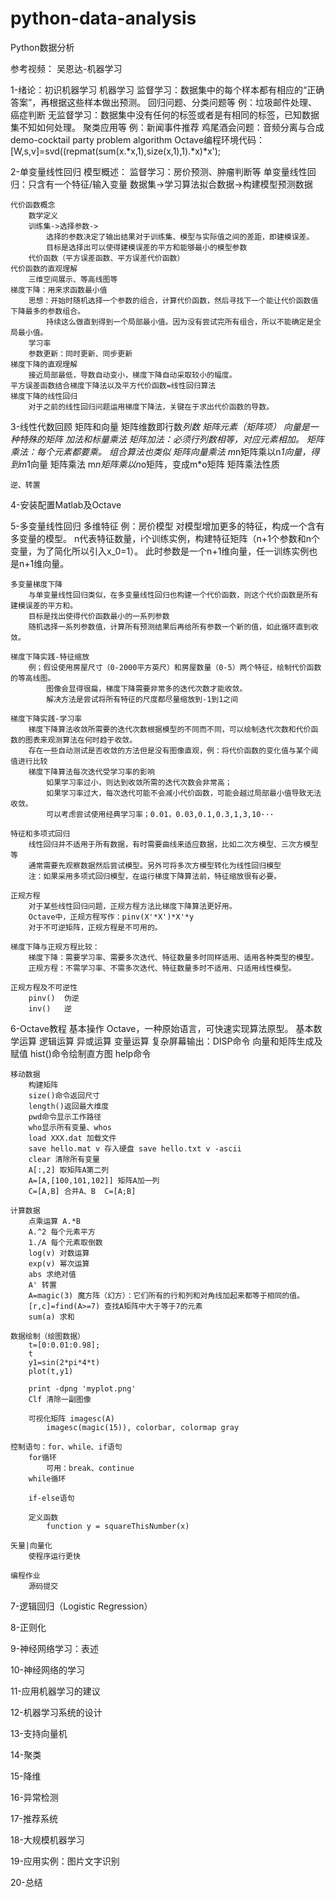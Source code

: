 # python-data-analysis
Python数据分析

参考视频：
吴恩达-机器学习

1-绪论：初识机器学习
    机器学习
    监督学习：数据集中的每个样本都有相应的“正确答案”，再根据这些样本做出预测。
        回归问题、分类问题等
        例：垃圾邮件处理、癌症判断
    无监督学习：数据集中没有任何的标签或者是有相同的标签，已知数据集不知如何处理。
        聚类应用等
        例：新闻事件推荐
    鸡尾酒会问题：音频分离与合成
    demo-cocktail party problem algorithm
        Octave编程环境代码：
            [W,s,v]=svd((repmat(sum(x.*x,1),size(x,1),1).*x)*x');

2-单变量线性回归
    模型概述：
        监督学习：房价预测、肿瘤判断等
        单变量线性回归：只含有一个特征/输入变量
            数据集->学习算法拟合数据->构建模型预测数据

    代价函数概念
        数学定义
        训练集->选择参数->
            选择的参数决定了输出结果对于训练集、模型与实际值之间的差距，即建模误差。
            目标是选择出可以使得建模误差的平方和能够最小的模型参数
        代价函数（平方误差函数、平方误差代价函数）
    代价函数的直观理解
        三维空间展示、等高线图等
    梯度下降：用来求函数最小值
        思想：开始时随机选择一个参数的组合，计算代价函数，然后寻找下一个能让代价函数值下降最多的参数组合。
            持续这么做直到得到一个局部最小值。因为没有尝试完所有组合，所以不能确定是全局最小值。
        学习率
        参数更新：同时更新、同步更新
    梯度下降的直观理解
        接近局部最低，导数自动变小，梯度下降自动采取较小的幅度。
    平方误差函数结合梯度下降法以及平方代价函数=线性回归算法
    梯度下降的线性回归
        对于之前的线性回归问题运用梯度下降法，关键在于求出代价函数的导数。

3-线性代数回顾
    矩阵和向量
        矩阵维数即行数*列数
        矩阵元素（矩阵项）
        向量是一种特殊的矩阵
    加法和标量乘法
        矩阵加法：必须行列数相等，对应元素相加。
        矩阵乘法：每个元素都要乘。
        组合算法也类似
    矩阵向量乘法
        m*n矩阵乘以n*1向量，得到m*1向量
    矩阵乘法
        m*n矩阵乘以n*o矩阵，变成m*o矩阵
    矩阵乘法性质

    逆、转置

4-安装配置Matlab及Octave


5-多变量线性回归
    多维特征
        例：房价模型
            对模型增加更多的特征，构成一个含有多变量的模型。
            n代表特征数量，i个训练实例，构建特征矩阵（n+1个参数和n个变量，为了简化所以引入x_0=1）。
            此时参数是一个n+1维向量，任一训练实例也是n+1维向量。

    多变量梯度下降
        与单变量线性回归类似，在多变量线性回归也构建一个代价函数，则这个代价函数是所有建模误差的平方和。
        目标是找出使得代价函数最小的一系列参数
        随机选择一系列参数值，计算所有预测结果后再给所有参数一个新的值，如此循环直到收敛。

    梯度下降实践-特征缩放
        例；假设使用房屋尺寸（0-2000平方英尺）和房屋数量（0-5）两个特征，绘制代价函数的等高线图。
            图像会显得很扁，梯度下降需要非常多的迭代次数才能收敛。
            解决方法是尝试将所有特征的尺度都尽量缩放到-1到1之间

    梯度下降实践-学习率
        梯度下降算法收敛所需要的迭代次数根据模型的不同而不同，可以绘制迭代次数和代价函数的图表来观测算法在何时趋于收敛。
        存在一些自动测试是否收敛的方法但是没有图像直观，例：将代价函数的变化值与某个阈值进行比较
        梯度下降算法每次迭代受学习率的影响
            如果学习率过小，则达到收敛所需的迭代次数会非常高；
            如果学习率过大，每次迭代可能不会减小代价函数，可能会越过局部最小值导致无法收敛。
            可以考虑尝试使用经典学习率；0.01，0.03,0.1,0.3,1,3,10···

    特征和多项式回归
        线性回归并不适用于所有数据，有时需要曲线来适应数据，比如二次方模型、三次方模型等
        通常需要先观察数据然后尝试模型。另外可将多次方模型转化为线性回归模型
        注：如果采用多项式回归模型，在运行梯度下降算法前，特征缩放很有必要。

    正规方程
        对于某些线性回归问题，正规方程方法比梯度下降算法更好用。
        Octave中，正规方程写作：pinv(X'*X')*X'*y
        对于不可逆矩阵，正规方程是不可用的。

    梯度下降与正规方程比较：
        梯度下降：需要学习率、需要多次迭代、特征数量多时同样适用、适用各种类型的模型。
        正规方程：不需学习率、不需多次迭代、特征数量多时不适用、只适用线性模型。

    正规方程及不可逆性
        pinv()  伪逆
        inv()   逆

6-Octave教程
    基本操作
        Octave，一种原始语言，可快速实现算法原型。
            基本数学运算
            逻辑运算
            异或运算
            变量运算
            复杂屏幕输出：DISP命令
            向量和矩阵生成及赋值
            hist()命令绘制直方图
            help命令

    移动数据
        构建矩阵
        size()命令返回尺寸
        length()返回最大维度
        pwd命令显示工作路径
        who显示所有变量、whos
        load XXX.dat 加载文件
        save hello.mat v 存入硬盘 save hello.txt v -ascii
        clear 清除所有变量
        A[:,2] 取矩阵A第二列
        A=[A,[100,101,102]] 矩阵A加一列
        C=[A,B] 合并A、B  C=[A;B]

    计算数据
        点乘运算 A.*B
        A.^2 每个元素平方
        1./A 每个元素取倒数
        log(v) 对数运算
        exp(v) 幂次运算
        abs 求绝对值
        A' 转置
        A=magic(3) 魔方阵（幻方）：它们所有的行和列和对角线加起来都等于相同的值。
        [r,c]=find(A>=7) 查找A矩阵中大于等于7的元素
        sum(a) 求和

    数据绘制（绘图数据）
        t=[0:0.01:0.98];
        t
        y1=sin(2*pi*4*t)
        plot(t,y1)

        print -dpng 'myplot.png'
        Clf 清除一副图像

        可视化矩阵 imagesc(A)
            imagesc(magic(15)), colorbar, colormap gray

    控制语句：for、while、if语句
        for循环
            可用：break、continue
        while循环

        if-else语句

        定义函数
            function y = squareThisNumber(x)

    矢量|向量化
        使程序运行更快

    编程作业
        源码提交

7-逻辑回归（Logistic Regression）







8-正则化










9-神经网络学习：表述








10-神经网络的学习








11-应用机器学习的建议






12-机器学习系统的设计










13-支持向量机









14-聚类











15-降维








16-异常检测









17-推荐系统











18-大规模机器学习








19-应用实例：图片文字识别








20-总结


































